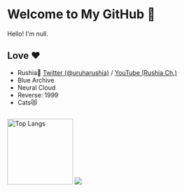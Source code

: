 # Welcome to My GitHub 👋
Hello! I'm null.

## Love ♥️
- Rushia🦋 [Twitter (@uruharushia)](https://twitter.com/uruharushia) / [YouTube (Rushia Ch.)](https://www.youtube.com/channel/UCl_gCybOJRIgOXw6Qb4qJzQ)
- Blue Archive
- Neural Cloud
- Reverse: 1999
- Cats😻

## 
<img alt="Top Langs" height="150px" src="https://github-readme-stats.vercel.app/api/top-langs/?username=null8r&layout=compact&theme=aura" />
<img src="http://github-profile-summary-cards.vercel.app/api/cards/profile-details?username=null8r&theme=github_dark" />
